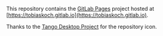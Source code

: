 This repository contains the [GitLab Pages](https://docs.gitlab.com/ee/user/project/pages/index.html) project hosted at [https://tobiaskoch.gitlab.io](https://tobiaskoch.gitlab.io).

Thanks to the [Tango Desktop Project](http://tango.freedesktop.org) for the repository icon.